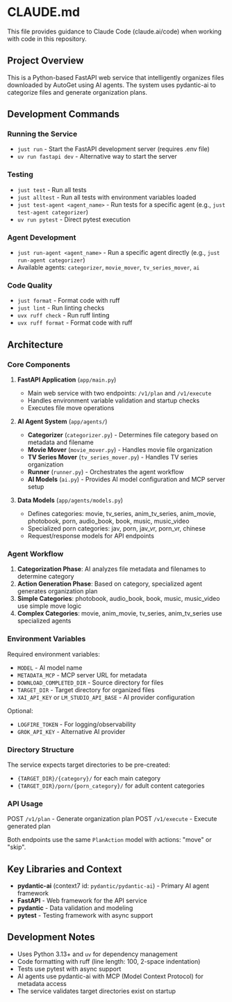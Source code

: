 # CLAUDE.md

This file provides guidance to Claude Code (claude.ai/code) when working with code in this repository.

## Project Overview

This is a Python-based FastAPI web service that intelligently organizes files downloaded by AutoGet using AI agents. The system uses pydantic-ai to categorize files and generate organization plans.

## Development Commands

### Running the Service
- `just run` - Start the FastAPI development server (requires .env file)
- `uv run fastapi dev` - Alternative way to start the server

### Testing
- `just test` - Run all tests
- `just alltest` - Run all tests with environment variables loaded
- `just test-agent <agent_name>` - Run tests for a specific agent (e.g., `just test-agent categorizer`)
- `uv run pytest` - Direct pytest execution

### Agent Development
- `just run-agent <agent_name>` - Run a specific agent directly (e.g., `just run-agent categorizer`)
- Available agents: `categorizer`, `movie_mover`, `tv_series_mover`, `ai`

### Code Quality
- `just format` - Format code with ruff
- `just lint` - Run linting checks
- `uvx ruff check` - Run ruff linting
- `uvx ruff format` - Format code with ruff

## Architecture

### Core Components

1. **FastAPI Application** (`app/main.py`)
   - Main web service with two endpoints: `/v1/plan` and `/v1/execute`
   - Handles environment variable validation and startup checks
   - Executes file move operations

2. **AI Agent System** (`app/agents/`)
   - **Categorizer** (`categorizer.py`) - Determines file category based on metadata and filename
   - **Movie Mover** (`movie_mover.py`) - Handles movie file organization
   - **TV Series Mover** (`tv_series_mover.py`) - Handles TV series organization
   - **Runner** (`runner.py`) - Orchestrates the agent workflow
   - **AI Models** (`ai.py`) - Provides AI model configuration and MCP server setup

3. **Data Models** (`app/agents/models.py`)
   - Defines categories: movie, tv_series, anim_tv_series, anim_movie, photobook, porn, audio_book, book, music, music_video
   - Specialized porn categories: jav, porn, jav_vr, porn_vr, chinese
   - Request/response models for API endpoints

### Agent Workflow

1. **Categorization Phase**: AI analyzes file metadata and filenames to determine category
2. **Action Generation Phase**: Based on category, specialized agent generates organization plan
3. **Simple Categories**: photobook, audio_book, book, music, music_video use simple move logic
4. **Complex Categories**: movie, anim_movie, tv_series, anim_tv_series use specialized agents

### Environment Variables

Required environment variables:
- `MODEL` - AI model name
- `METADATA_MCP` - MCP server URL for metadata
- `DOWNLOAD_COMPLETED_DIR` - Source directory for files
- `TARGET_DIR` - Target directory for organized files
- `XAI_API_KEY` or `LM_STUDIO_API_BASE` - AI provider configuration

Optional:
- `LOGFIRE_TOKEN` - For logging/observability
- `GROK_API_KEY` - Alternative AI provider

### Directory Structure

The service expects target directories to be pre-created:
- `{TARGET_DIR}/{category}/` for each main category
- `{TARGET_DIR}/porn/{porn_category}/` for adult content categories

### API Usage

POST `/v1/plan` - Generate organization plan
POST `/v1/execute` - Execute generated plan

Both endpoints use the same `PlanAction` model with actions: "move" or "skip".

## Key Libraries and Context

- **pydantic-ai** (context7 id: `pydantic/pydantic-ai`) - Primary AI agent framework
- **FastAPI** - Web framework for the API service
- **pydantic** - Data validation and modeling
- **pytest** - Testing framework with async support

## Development Notes

- Uses Python 3.13+ and `uv` for dependency management
- Code formatting with ruff (line length: 100, 2-space indentation)
- Tests use pytest with async support
- AI agents use pydantic-ai with MCP (Model Context Protocol) for metadata access
- The service validates target directories exist on startup
